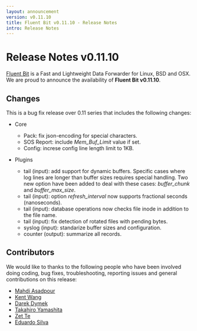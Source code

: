 ```yaml
---
layout: announcement
version: v0.11.10
title: Fluent Bit v0.11.10 - Release Notes
intro: Release Notes
---
```


# Release Notes v0.11.10

[Fluent Bit](http://fluentbit.io) is a Fast and Lightweight Data Forwarder for Linux, BSD and OSX. We are proud to announce the availability of __Fluent Bit v0.11.10__.

## Changes

This is a bug fix release over 0.11 series that includes the following changes:

- Core
  - Pack: fix json-encoding for special characters.
  - SOS Report: include _Mem\_Buf\_Limit_ value if set.
  - Config: increse config line length limit to 1KB.

- Plugins
  - tail (input): add support for dynamic buffers. Specific cases where log lines are longer than buffer sizes requires special handling. Two new option have been added to deal with these cases: _buffer\_chunk_ and _buffer\_max\_size_.
  - tail (input): option _refresh\_interval_ now supports fractional seconds (nanoseconds).
  - tail (input): database operations now checks file inode in addition to the file name.
  - tail (input): fix detection of rotated files with pending bytes.
  - syslog (input): standarize buffer sizes and configuration.
  - counter (output): summarize all records.

## Contributors

We would like to thanks to the following people who have been involved doing coding, bug fixes, troubleshooting, reporting issues and general contributions on this release:

- [Mahdi Asadpour](https://github.com/mahdi-asadpour-rr)
- [Kent Wang](https://github.com/pragkent)
- [Darek Dymek](https://github.com/darek-dymek-i)
- [Takahiro Yamashita](https://github.com/nokute78)
- [Zet Te](https://github.com/zette)
- [Eduardo Silva](http://github.com/edsiper)
